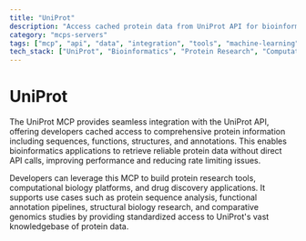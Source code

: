 ```yaml
---
title: "UniProt"
description: "Access cached protein data from UniProt API for bioinformatics research and protein analysis applications."
category: "mcps-servers"
tags: ["mcp", "api", "data", "integration", "tools", "machine-learning"]
tech_stack: ["UniProt", "Bioinformatics", "Protein Research", "Computational Biology", "API Integration"]
---
```


# UniProt

The UniProt MCP provides seamless integration with the UniProt API, offering developers cached access to comprehensive protein information including sequences, functions, structures, and annotations. This enables bioinformatics applications to retrieve reliable protein data without direct API calls, improving performance and reducing rate limiting issues.

Developers can leverage this MCP to build protein research tools, computational biology platforms, and drug discovery applications. It supports use cases such as protein sequence analysis, functional annotation pipelines, structural biology research, and comparative genomics studies by providing standardized access to UniProt's vast knowledgebase of protein data.
